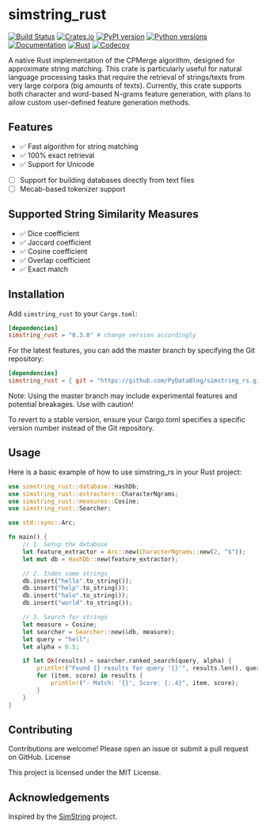 # simstring_rust

[![Build Status](https://github.com/PyDataBlog/simstring_rs/actions/workflows/CI.yml/badge.svg)](https://github.com/PyDataBlog/simstring_rs/actions)
[![Crates.io](https://img.shields.io/crates/v/simstring_rust.svg)](https://crates.io/crates/simstring_rust)
[![PyPI version](https://badge.fury.io/py/simstring-rust.svg)](https://badge.fury.io/py/simstring-rust)
[![Python versions](https://img.shields.io/pypi/pyversions/simstring-rust.svg)](https://pypi.org/project/simstring-rust)
[![Documentation](https://docs.rs/simstring_rust/badge.svg)](https://docs.rs/simstring_rust)
[![Rust](https://img.shields.io/badge/rust-1.63.0%2B-blue.svg?maxAge=3600)](https://github.com/PyDataBlog/simstring_rs)
[![Codecov](https://img.shields.io/codecov/c/github/PyDataBlog/simstring_rs?token=XJM8O8TD4U)](https://codecov.io/gh/PyDataBlog/simstring_rs)

A native Rust implementation of the CPMerge algorithm, designed for approximate string matching. This crate is particularly useful for natural language processing tasks that require the retrieval of strings/texts from very large corpora (big amounts of texts). Currently, this crate supports both character and word-based N-grams feature generation, with plans to allow custom user-defined feature generation methods.

## Features

- ✅ Fast algorithm for string matching
- ✅ 100% exact retrieval
- ✅ Support for Unicode
- [ ] Support for building databases directly from text files
- [ ] Mecab-based tokenizer support

## Supported String Similarity Measures

- ✅ Dice coefficient
- ✅ Jaccard coefficient
- ✅ Cosine coefficient
- ✅ Overlap coefficient
- ✅ Exact match

## Installation

Add `simstring_rust` to your `Cargo.toml`:

```toml
[dependencies]
simstring_rust = "0.3.0" # change version accordingly
```

For the latest features, you can add the master branch by specifying the Git repository:

```toml
[dependencies]
simstring_rust = { git = "https://github.com/PyDataBlog/simstring_rs.git", branch = "main" }
```

Note: Using the master branch may include experimental features and potential breakages. Use with caution!

To revert to a stable version, ensure your Cargo.toml specifies a specific version number instead of the Git repository.

## Usage

Here is a basic example of how to use simstring_rs in your Rust project:

```Rust
use simstring_rust::database::HashDb;
use simstring_rust::extractors::CharacterNgrams;
use simstring_rust::measures::Cosine;
use simstring_rust::Searcher;

use std::sync::Arc;

fn main() {
    // 1. Setup the database
    let feature_extractor = Arc::new(CharacterNgrams::new(2, "$"));
    let mut db = HashDb::new(feature_extractor);

    // 2. Index some strings
    db.insert("hello".to_string());
    db.insert("help".to_string());
    db.insert("halo".to_string());
    db.insert("world".to_string());

    // 3. Search for strings
    let measure = Cosine;
    let searcher = Searcher::new(&db, measure);
    let query = "hell";
    let alpha = 0.5;

    if let Ok(results) = searcher.ranked_search(query, alpha) {
        println!("Found {} results for query '{}'", results.len(), query);
        for (item, score) in results {
            println!("- Match: '{}', Score: {:.4}", item, score);
        }
    }
}
```

<!-- ## Releasing -->
<!---->
<!-- This project uses [`cargo-release`](https://github.com/crate-ci/cargo-release) and [`git-cliff`](https://github.com/orhun/git-cliff) to automate the release process. -->
<!---->
<!-- ### Prerequisites -->
<!---->
<!-- Before creating a release, ensure you have installed the necessary tools: -->
<!---->
<!-- ```bash -->
<!-- cargo install cargo-release -->
<!-- cargo install git-cliff -->
<!-- ``` -->
<!---->
<!-- ### Creating a Release -->
<!---->
<!-- 1.  Ensure your local `main` branch is up-to-date: -->
<!--     ```bash -->
<!--     git checkout main -->
<!--     git pull origin main -->
<!--     ``` -->
<!-- 2.  Run `cargo release` with the desired release level (`patch`, `minor`, or `major`). The command runs in dry-run mode by default, so you can review the changes. -->
<!--     ```bash -->
<!--     cargo release <LEVEL> -->
<!--     ``` -->
<!-- 3.  Once you have verified the plan, execute the release: -->
<!--     ```bash -->
<!--     cargo release <LEVEL> --execute -->
<!--     ``` -->
<!---->
<!-- This will automatically: -->
<!-- -   Generate and update the `CHANGELOG.md`. -->
<!-- -   Bump the version in `Cargo.toml`. -->
<!-- -   Commit the changes and create a new Git tag. -->
<!-- -   Push the commit and tag to GitHub, which triggers the CI/CD pipeline to publish the crate to `crates.io`. -->

## Contributing

Contributions are welcome! Please open an issue or submit a pull request on GitHub.
License

This project is licensed under the MIT License.

## Acknowledgements

Inspired by the [SimString](https://www.chokkan.org/software/simstring/) project.
